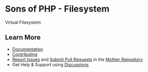 Sons of PHP - Filesystem
========================

Virtual Filesystem

## Learn More

* [Documentation][docs]
* [Contributing][contributing]
* [Report Issues][issues] and [Submit Pull Requests][pull-requests] in the [Mother Repository][mother-repo]
* Get Help & Support using [Discussions][discussions]

[discussions]: https://github.com/orgs/SonsOfPHP/discussions
[mother-repo]: https://github.com/SonsOfPHP/sonsofphp
[contributing]: https://docs.sonsofphp.com/contributing/
[docs]: https://docs.sonsofphp.com/components/filesystem/
[issues]: https://github.com/SonsOfPHP/sonsofphp/issues?q=is%3Aopen+is%3Aissue+label%3AFilesystem
[pull-requests]: https://github.com/SonsOfPHP/sonsofphp/pulls?q=is%3Aopen+is%3Apr+label%3AFilesystem
